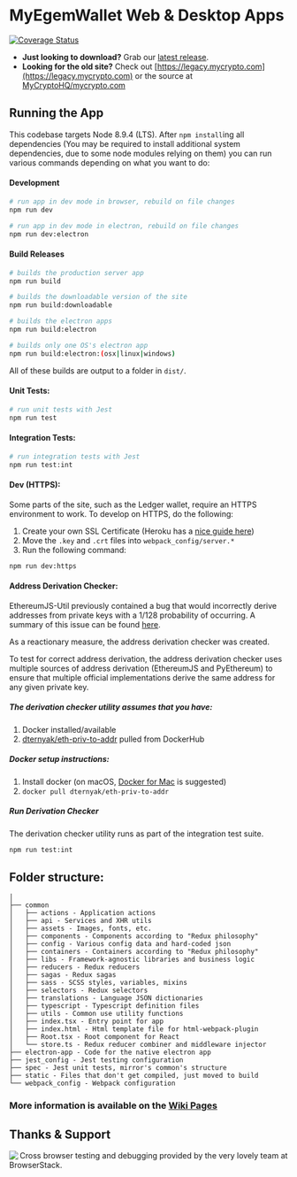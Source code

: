 # MyEgemWallet Web & Desktop Apps

[![Coverage Status](https://coveralls.io/repos/github/MyCryptoHQ/MyCrypto/badge.svg?branch=develop)](https://coveralls.io/github/MyCryptoHQ/MyCrypto?branch=develop)

* **Just looking to download?** Grab our [latest release](https://github.com/MyCryptoHQ/MyCrypto/releases).
* **Looking for the old site?** Check out [https://legacy.mycrypto.com](https://legacy.mycrypto.com) or the source at [MyCryptoHQ/mycrypto.com](https://github.com/MyCryptoHQ/mycrypto.com)

## Running the App

This codebase targets Node 8.9.4 (LTS). After `npm install`ing all dependencies (You may be required to install additional system dependencies, due to some node modules relying on them) you can run various commands depending on what you want to do:

#### Development

```bash
# run app in dev mode in browser, rebuild on file changes
npm run dev
```

```bash
# run app in dev mode in electron, rebuild on file changes
npm run dev:electron
```

#### Build Releases

```bash
# builds the production server app
npm run build
```

```bash
# builds the downloadable version of the site
npm run build:downloadable
```

```bash
# builds the electron apps
npm run build:electron

# builds only one OS's electron app
npm run build:electron:(osx|linux|windows)
```

All of these builds are output to a folder in `dist/`.

#### Unit Tests:

```bash
# run unit tests with Jest
npm run test
```

#### Integration Tests:

```bash
# run integration tests with Jest
npm run test:int
```

#### Dev (HTTPS):

Some parts of the site, such as the Ledger wallet, require an HTTPS environment to work. To develop on HTTPS, do the following:

1. Create your own SSL Certificate (Heroku has a [nice guide here](https://devcenter.heroku.com/articles/ssl-certificate-self))
2. Move the `.key` and `.crt` files into `webpack_config/server.*`
3. Run the following command:

```bash
npm run dev:https
```

#### Address Derivation Checker:

EthereumJS-Util previously contained a bug that would incorrectly derive addresses from private keys with a 1/128 probability of occurring. A summary of this issue can be found [here](https://www.reddit.com/r/ethereum/comments/48rt6n/using_myetherwalletcom_just_burned_me_for/d0m4c6l/).

As a reactionary measure, the address derivation checker was created.

To test for correct address derivation, the address derivation checker uses multiple sources of address derivation (EthereumJS and PyEthereum) to ensure that multiple official implementations derive the same address for any given private key.

##### The derivation checker utility assumes that you have:

1. Docker installed/available
2. [dternyak/eth-priv-to-addr](https://hub.docker.com/r/dternyak/eth-priv-to-addr/) pulled from DockerHub

##### Docker setup instructions:

1. Install docker (on macOS, [Docker for Mac](https://docs.docker.com/docker-for-mac/) is suggested)
2. `docker pull dternyak/eth-priv-to-addr`

##### Run Derivation Checker

The derivation checker utility runs as part of the integration test suite.

```bash
npm run test:int
```

## Folder structure:

```
│
├── common
│   ├── actions - Application actions
│   ├── api - Services and XHR utils
│   ├── assets - Images, fonts, etc.
│   ├── components - Components according to "Redux philosophy"
│   ├── config - Various config data and hard-coded json
│   ├── containers - Containers according to "Redux philosophy"
│   ├── libs - Framework-agnostic libraries and business logic
│   ├── reducers - Redux reducers
│   ├── sagas - Redux sagas
│   ├── sass - SCSS styles, variables, mixins
│   ├── selectors - Redux selectors
│   ├── translations - Language JSON dictionaries
│   ├── typescript - Typescript definition files
│   ├── utils - Common use utility functions
│   ├── index.tsx - Entry point for app
│   ├── index.html - Html template file for html-webpack-plugin
│   ├── Root.tsx - Root component for React
│   └── store.ts - Redux reducer combiner and middleware injector
├── electron-app - Code for the native electron app
├── jest_config - Jest testing configuration
├── spec - Jest unit tests, mirror's common's structure
├── static - Files that don't get compiled, just moved to build
└── webpack_config - Webpack configuration
```

### More information is available on the [Wiki Pages](https://github.com/MyCryptoHQ/MyCrypto/wiki)

## Thanks & Support

<a href="https://browserstack.com/">
<img src="https://i.imgur.com/Rib9y9E.png" align="left" />
</a>

Cross browser testing and debugging provided by the very lovely team at BrowserStack.

